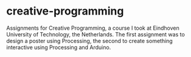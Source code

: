 # creative-programming
 Assignments for Creative Programming, a course I took at Eindhoven University of Technology, the Netherlands. The first assignment was to design a poster using Processing, the second to create something interactive using Processing and Arduino.
